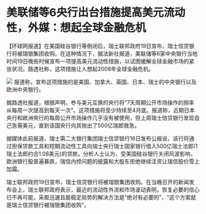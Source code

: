 # 美联储等6央行出台措施提高美元流动性，外媒：想起全球金融危机

【环球网报道】在美国硅谷银行等倒闭后，瑞士联邦政府19日宣布，瑞士信贷银行将被瑞银集团收购。在这种情况下，据法新社报道，美联储等6家中央银行当地时间19日晚些时候宣布一项提高美元流动性措施，以试图缓解全球金融市场的紧张状况。路透社称，这项措施让人想起2008年全球金融危机。

![](https://inews.gtimg.com/om_bt/OJlA_yATmNNuoqDVM8wcYKBXn3ZGAK24QzUP9gMqeAKWQAA/1000)
报道称，宣布这项措施的是美国、加拿大、英国、日本、瑞士的中央银行以及欧洲中央银行。

据路透社报道，根据声明，参与美元互换的央行将“7天周期公开市场操作的频率从每周一次提高到每天一次”。这项措施将至少持续至4月底。报道称，近期日本央行和欧洲央行的每周公开市场操作几乎没有被使用，但上周瑞士信贷银行发现自己急需美元，直到该国央行向其抛出了500亿瑞郎救急。

据媒体此前报道，瑞士第二大银行集团瑞士信贷银行16日发布公报说，该行将通过担保贷款工具和短期流动性工具向瑞士央行瑞士国家银行借入500亿瑞士法郎(1瑞士法郎约合1.08美元)的贷款。分析人士认为，受美国硅谷银行关闭风波影响，欧洲银行股普遍暴跌，瑞信内控问题的披露和大股东拒绝继续注资让瑞信股价雪上加霜。

瑞士联邦政府19日宣布，瑞士信贷银行将被瑞银集团收购。在当晚召开的新闻发布会上，瑞士联邦政府表示，最近的流动性外流和市场波动表明，恢复必要的信心已不再可能，采取迅速且能稳定局势的解决方法是“绝对有必要的”，“这个方案就是瑞士信贷银行被瑞银集团收购”。

